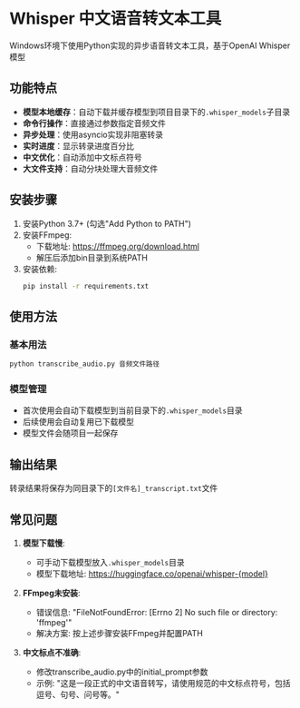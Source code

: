 # Whisper 中文语音转文本工具

Windows环境下使用Python实现的异步语音转文本工具，基于OpenAI Whisper模型

## 功能特点

- **模型本地缓存**：自动下载并缓存模型到项目目录下的`.whisper_models`子目录
- **命令行操作**：直接通过参数指定音频文件
- **异步处理**：使用asyncio实现非阻塞转录
- **实时进度**：显示转录进度百分比
- **中文优化**：自动添加中文标点符号
- **大文件支持**：自动分块处理大音频文件

## 安装步骤

1. 安装Python 3.7+ (勾选"Add Python to PATH")
2. 安装FFmpeg:
   - 下载地址: https://ffmpeg.org/download.html
   - 解压后添加bin目录到系统PATH
3. 安装依赖:
   ```cmd
   pip install -r requirements.txt
   ```

## 使用方法

### 基本用法
```cmd
python transcribe_audio.py 音频文件路径
```

### 模型管理
- 首次使用会自动下载模型到当前目录下的`.whisper_models`目录
- 后续使用会自动复用已下载模型
- 模型文件会随项目一起保存

## 输出结果
转录结果将保存为同目录下的`[文件名]_transcript.txt`文件

## 常见问题

1. **模型下载慢**:
   - 可手动下载模型放入`.whisper_models`目录
   - 模型下载地址: https://huggingface.co/openai/whisper-{model}

2. **FFmpeg未安装**:
   - 错误信息: "FileNotFoundError: [Errno 2] No such file or directory: 'ffmpeg'"
   - 解决方案: 按上述步骤安装FFmpeg并配置PATH

3. **中文标点不准确**:
   - 修改transcribe_audio.py中的initial_prompt参数
   - 示例: "这是一段正式的中文语音转写，请使用规范的中文标点符号，包括逗号、句号、问号等。"


